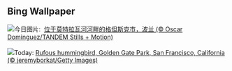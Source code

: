 ## Bing Wallpaper
![](https://www.bing.com/th?id=OHR.BlueGdansk_ZH-CN3328928509_UHD.jpg&w=1000)今日图片: &nbsp;[位于莫特拉瓦河河畔的格但斯克市，波兰 (© Oscar Dominguez/TANDEM Stills + Motion)](https://www.bing.com/th?id=OHR.BlueGdansk_ZH-CN3328928509_UHD.jpg)
<br><br/>
![](https://www.bing.com/th?id=OHR.RufousHummer_EN-US7346003108_UHD.jpg&w=1000)Today: [Rufous hummingbird, Golden Gate Park, San Francisco, California (© jeremyborkat/Getty Images)](https://www.bing.com/th?id=OHR.RufousHummer_EN-US7346003108_UHD.jpg)
<br><br/>
